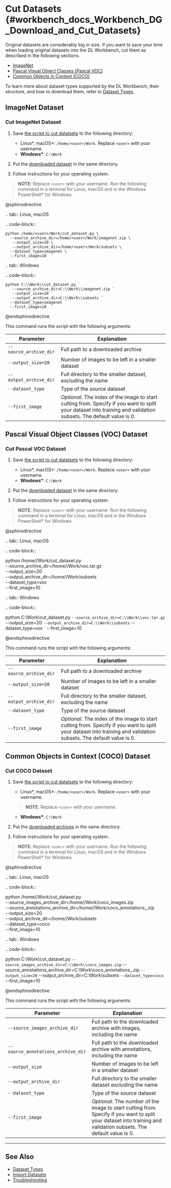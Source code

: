 # Cut Datasets {#workbench_docs_Workbench_DG_Download_and_Cut_Datasets}

Original datasets are considerably big in size. If you want to save your time when loading
original datasets into the DL Workbench, cut them as described in the following sections.

- <a href="#imagenet">ImageNet</a>
- <a href="#voc">Pascal Visual Object Classes (Pascal VOC)</a>
- <a href="#coco">Common Objects in Context (COCO)</a>

To learn more about dataset types supported by the DL Workbench, their structure, and how
to download them, refer to [Dataset Types](Dataset_Types.md).

## <a name="imagenet">ImageNet Dataset</a>

### Cut ImageNet Dataset

1. Save [the script to cut datatsets](https://raw.githubusercontent.com/aalborov/cut_dataset/38c6dd3948ce4084a52c66e2e83c63eb3fa883e9/cut_dataset.py) to the following directory:
    * Linux\*, macOS\*: `/home/<user>/Work`. Replace `<user>` with your username.
    * **Windows\***: `C:\Work`

2. Put the [downloaded dataset](Dataset_Types.md) in the same directory.

3. Follow instructions for your operating system.

> **NOTE**: Replace `<user>` with your username. Run the following command in a terminal for Linux, macOS and in the Windows PowerShell* for Windows.

@sphinxdirective
   
.. tab:: Linux, macOS
   
  .. code-block:: 
   
    python /home/<user>/Work/cut_dataset.py \
      --source_archive_dir=/home/<user>/Work/imagenet.zip \
       --output_size=20 \
       --output_archive_dir=/home/<user>/Work/subsets \
      --dataset_type=imagenet \
      --first_image=10


.. tab:: Windows
      
  .. code-block:: 


    python C:\\Work\\cut_dataset.py `
       --source_archive_dir=C:\\Work\\imagenet.zip `
       --output_size=20 `
       --output_archive_dir=C:\\Work\\subsets `
      --dataset_type=imagenet `
      --first_image=10

   
@endsphinxdirective

This command runs the script with the following arguments:

 Parameter  |  Explanation
    --|--
    `--source_archive_dir`  |  Full path to a downloaded archive
    `--output_size=20` |  Number of images to be left in a smaller dataset
    `--output_archive_dir` | Full directory to the smaller dataset, excluding the name
    `--dataset_type`| Type of the source dataset
    `--first_image`| *Optional*. The index of the image to start cutting from. Specify if you want to split your dataset into training and validation subsets. The default value is 0.


## <a name="voc"> Pascal Visual Object Classes (VOC) Dataset</a>

### Cut Pascal VOC Dataset

1. Save [the script to cut datatsets](https://raw.githubusercontent.com/aalborov/cut_dataset/38c6dd3948ce4084a52c66e2e83c63eb3fa883e9/cut_dataset.py) to the following directory:
    * Linux\*, macOS\*: `/home/<user>/Work`. Replace `<user>` with your username.
    * **Windows\***: `C:\Work`

2. Put the [downloaded dataset](Dataset_Types.md) in the same directory.

3. Follow instructions for your operating system.

> **NOTE**: Replace `<user>` with your username. Run the following command in a terminal for Linux, macOS and in the Windows PowerShell* for Windows.

@sphinxdirective
   
.. tab:: Linux, macOS
   
  .. code-block:: 
   
   
   python /home/<user>/Work/cut_dataset.py \
       --source_archive_dir=/home/<user>/Work/voc.tar.gz \
       --output_size=20 \
       --output_archive_dir=/home/<user>/Work/subsets \
       --dataset_type=voc \
       --first_image=10
   

.. tab:: Windows
      
  .. code-block:: 
  
   python C:\\Work\\cut_dataset.py `
       --source_archive_dir=C:\\Work\\voc.tar.gz `
       --output_size=20 `
       --output_archive_dir=C:\\Work\\subsets `
       --dataset_type=voc `
       --first_image=10
   

@endsphinxdirective


This command runs the script with the following arguments:

Parameter  |  Explanation
    --|--
    `--source_archive_dir`  |  Full path to a downloaded archive
    `--output_size=20` |  Number of images to be left in a smaller dataset
    `--output_archive_dir` | Full directory to the smaller dataset, excluding the name
    `--dataset_type`| Type of the source dataset
    `--first_image`| *Optional*. The index of the image to start cutting from. Specify if you want to split your dataset into training and validation subsets. The default value is 0.


## <a name="coco">Common Objects in Context (COCO) Dataset</a>

### Cut COCO Dataset

1. Save [the script to cut datatsets](https://raw.githubusercontent.com/aalborov/cut_dataset/38c6dd3948ce4084a52c66e2e83c63eb3fa883e9/cut_dataset.py) to the following directory:
    * Linux\*, macOS\*: `/home/<user>/Work`. Replace `<user>` with your username.
    > **NOTE**: Replace `<user>` with your username.
    * **Windows\***: `C:\Work`

2. Put the [downloaded archives](Dataset_Types.md) in the same directory.

3. Follow instructions for your operating system.

> **NOTE**: Replace `<user>` with your username. Run the following command in a terminal for Linux, macOS and in the Windows PowerShell* for Windows.

@sphinxdirective
   
.. tab:: Linux, macOS
   
  .. code-block:: 
   
  
   python /home/<user>/Work/cut_dataset.py \
       --source_images_archive_dir=/home/<user>/Work/coco_images.zip \
       --source_annotations_archive_dir=/home/<user>/Work/coco_annotations_.zip \
       --output_size=20 \
       --output_archive_dir=/home/<user>/Work/subsets \
       --dataset_type=coco \
       --first_image=10
  
.. tab:: Windows
      
  .. code-block:: 

   python C:\\Work\\cut_dataset.py `
       --source_images_archive_dir=C:\\Work\\coco_images.zip `
       --source_annotations_archive_dir=C:\\Work\\coco_annotations_.zip `
       --output_size=20 `
       --output_archive_dir=C:\\Work\\subsets `
       --dataset_type=coco `
       --first_image=10


@endsphinxdirective
 
This command runs the script with the following arguments:

Parameter  |  Explanation
    --|--
    `--source_images_archive_dir` |  Full path to the downloaded archive with images, including the name
    `--source_annotations_archive_dir` |  Full path to the downloaded archive with annotations, including the name
    `--output_size` |  Number of images to be left in a smaller dataset
    `--output_archive_dir` | Full directory to the smaller dataset excluding the name
    `--dataset_type`| Type of the source dataset
    `--first_image`| *Optional*. The number of the image to start cutting from. Specify if you want to split your dataset into training and validation subsets. The default value is 0.

---
## See Also

* [Dataset Types](Dataset_Types.md)
* [Import Datasets](Import_Datasets.md)
* [Troubleshooting](Troubleshooting.md)